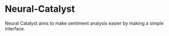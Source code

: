 # Neural-Catalyst
Neural Catalyst aims to make sentiment analysis easier by making a simple interface.

